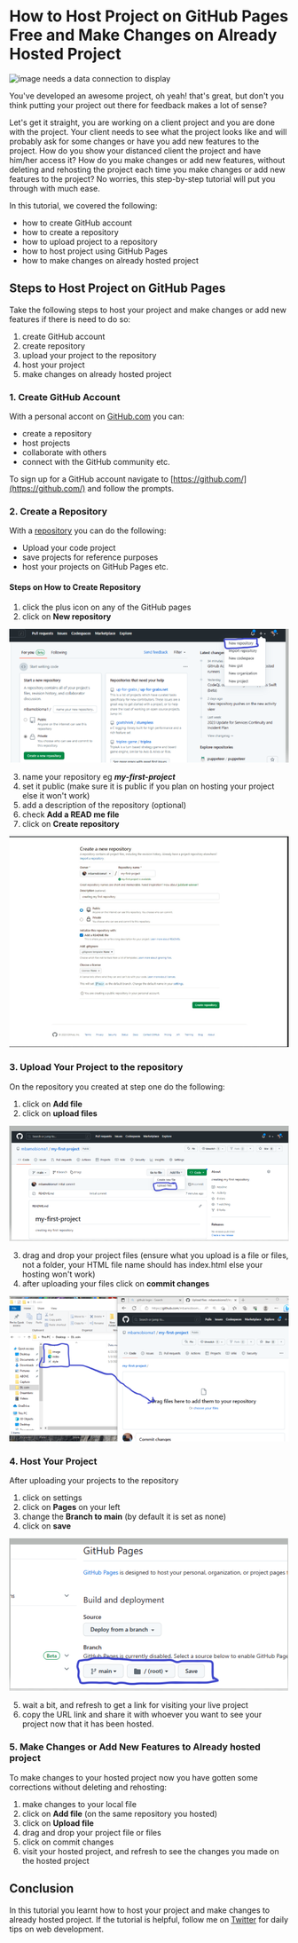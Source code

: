 # How to Host Project on GitHub Pages Free and Make Changes on Already Hosted Project
![image needs a data connection to display](https://thelyst.com/wp-content/uploads/2019/10/Mockup-BrandPresence-1-1280x616.png)

You've developed an awesome project, oh yeah! that's great, but don't you think putting your project out there for feedback makes a lot of sense?

Let's get it straight, you are working on a client project and you are done with the project. Your client needs to see what the project looks like and will probably ask for some changes or have you add new features to the project. How do you show your distanced client the project and have him/her access it? How do you make changes or add new features, without deleting and rehosting the project each time you make changes or add new features to the project? No worries, this step-by-step tutorial will put you through with much ease.

In this tutorial, we covered the following:
* how to create GitHub account
* how to create a repository
* how to upload project to a repository
* how to host project using GitHub Pages
* how to make changes on already hosted project
## Steps to Host Project on GitHub Pages
Take the following steps to host your project and make changes or add new features if there is need to do so:
1. create GitHub account
2. create repository
3. upload your project to the repository
4. host your project
5. make changes on already hosted project
### 1. Create GitHub Account
With a personal accont on [GitHub.com](https://github.com/) you can:
* create a repository
* host projects
* collaborate with others
* connect with the GitHub community etc.

To sign up for a GitHub account navigate to [https://github.com/](https://github.com/) and follow the prompts.
### 2. Create a Repository
With a [repository](https://docs.github.com/en/repositories/creating-and-managing-repositories/about-repositories) you can do the following:
* Upload your code project
* save projects for reference purposes
* host your projects on GitHub Pages etc.
#### Steps on How to Create Repository
1. click the plus icon on any of the GitHub pages
2. click on **New repository**

![image needs a data connection to display](2023-06-03-16-02-14.png)

3. name your repository eg ***my-first-project***
4. set it public (make sure it is public if you plan on hosting your project else it won't work)
5. add a description of the repository (optional)
6. check **Add a READ me file**
7. click on **Create repository**


![image needs a data connection to display](2023-06-04-02-11-43.png)

### 3. Upload Your Project to the repository
On the repository you created at step one do the following:

1. click on **Add file**
2. click on **upload files**

![image needs a data connection to display](2023-06-03-16-27-14.png)

3. drag and drop your project files
(ensure what you upload is a file or files, not a folder, your HTML file name should has index.html else your hosting won't work)
4. after uploading your files click on **commit changes**

![image needs a data connection to display](2023-06-03-16-48-31.png)

### 4. Host Your Project
After uploading your projects to the repository

1. click on settings
2. click on **Pages** on your left
3. change the **Branch to main** (by default it is set as none)
4. click on **save**

![image needs a data connection to display](2023-06-03-17-20-20.png)

5. wait a bit, and refresh to get a link for visiting your live project
6. copy the URL link and share it with whoever you want to see your project now that it has been hosted.

### 5. Make Changes or Add New Features to Already hosted project
To make changes to your hosted project now you have gotten some corrections without deleting and rehosting:

1. make changes to your local file
2. click on **Add file** (on the same repository you hosted)
3. click on **Upload file**
4. drag and drop your project file or files
5. click on commit changes
6. visit your hosted project, and refresh to see the changes you made on the hosted project

## Conclusion
In this tutorial you learnt how to host your project and make changes to already hosted project. If the tutorial is helpful, follow me on [Twitter](https://twitter.com/FidelisObioma) for daily tips on web development.
